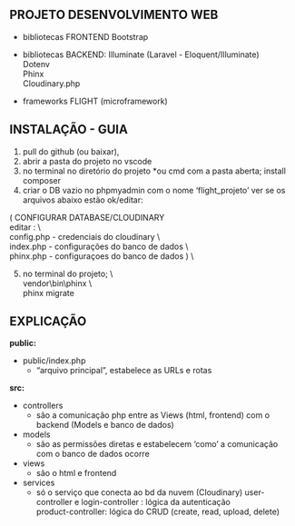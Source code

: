 ## PROJETO DESENVOLVIMENTO WEB

* bibliotecas FRONTEND
Bootstrap

* bibliotecas BACKEND:
Illuminate (Laravel - Eloquent/Illuminate)  
Dotenv  
Phinx  
Cloudinary.php

* frameworks
FLIGHT (microframework)

## INSTALAÇÃO \- GUIA

1. pull do github (ou baixar), 
2. abrir a pasta do projeto no vscode
3. no terminal no diretório do projeto *ou cmd com a pasta aberta;
   install composer 
4. criar o DB vazio no phpmyadmin com o nome ‘flight\_projeto’
   ver se os arquivos abaixo estão ok/editar:
   
( CONFIGURAR DATABASE/CLOUDINARY  
editar :  \  
config.php - credenciais do cloudinary  \  
index.php - configurações do banco de dados  \  
phinx.php - configuraçoes do banco de dados )  \  
   
5. no terminal do projeto;  \  
   vendor\bin\phinx  \  
   phinx migrate 


## EXPLICAÇÃO

**public:**
* public/index.php  
  * “arquivo principal”, estabelece as URLs e rotas

**src:**
* controllers  
  * são a comunicação php entre as Views (html, frontend) com o backend (Models e banco de dados)  
* models   
  * são as permissões diretas e estabelecem ‘como’ a comunicação com o banco de dados ocorre  
* views  
  * são o html e frontend  
* services  
  * só o serviço que conecta ao bd da nuvem (Cloudinary)
user-controller e login-controller : lógica da autenticação   
product-controller: lógica do CRUD (create, read, upload, delete)
